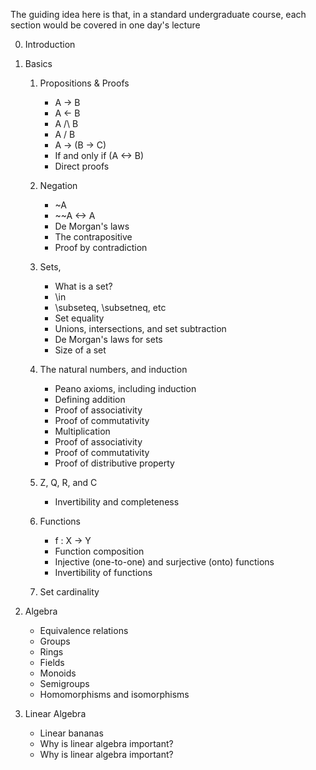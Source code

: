 The guiding idea here is that, in a standard undergraduate course, each
section would be covered in one day's lecture

0.  Introduction
1.  Basics

    1.  Propositions & Proofs

        * A -> B
        * A <- B
        * A /\ B
        * A \/ B
        * A -> (B -> C)
        * If and only if (A <-> B)
        * Direct proofs

    2.  Negation

        * ~A
        * ~~A <-> A
        * De Morgan's laws
        * The contrapositive
        * Proof by contradiction

    3.  Sets,

        * What is a set?
        * \in
        * \subseteq, \subsetneq, etc
        * Set equality
        * Unions, intersections, and set subtraction
        * De Morgan's laws for sets
        * Size of a set

    4. The natural numbers, and induction

        * Peano axioms, including induction
        * Defining addition
        * Proof of associativity
        * Proof of commutativity
        * Multiplication
        * Proof of associativity
        * Proof of commutativity
        * Proof of distributive property

    5. Z, Q, R, and C

        * Invertibility and completeness

    6. Functions

        * f : X -> Y
        * Function composition
        * Injective (one-to-one) and surjective (onto) functions
        * Invertibility of functions

    7. Set cardinality

2. Algebra

    * Equivalence relations
    * Groups
    * Rings
    * Fields
    * Monoids
    * Semigroups
    * Homomorphisms and isomorphisms

3. Linear Algebra

    * Linear bananas
    * Why is linear algebra important?
    * Why is linear algebra important?
